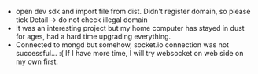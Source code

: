 - open dev sdk and import file from dist. Didn't register domain, so please tick Detail -> do not check illegal domain
- It was an interesting project but my home computer has stayed in dust for ages, had a hard time upgrading everything.
- Connected to mongd but somehow, socket.io connection was not successful... :( If I have more time, I will try websocket on web side on my own first.
